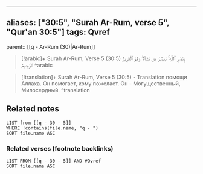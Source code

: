 
---
aliases: ["30:5", "Surah Ar-Rum, verse 5", "Qur'an 30:5"]
tags: Qvref
---

parent:: [[q - Ar-Rum (30)|Ar-Rum]]

> [!arabic]+ Surah Ar-Rum, Verse 5 (30:5)
> <span class="quran-arabic">بِنَصْرِ ٱللَّهِ ۚ يَنصُرُ مَن يَشَآءُ ۖ وَهُوَ ٱلْعَزِيزُ ٱلرَّحِيمُ</span>
^arabic

> [!translation]+ Surah Ar-Rum, Verse 5 (30:5) - Translation
> помощи Аллаха. Он помогает, кому пожелает. Он - Могущественный, Милосердный.
^translation



## Related notes
```dataview
LIST from [[q - 30 - 5]]
WHERE !contains(file.name, "q - ")
SORT file.name ASC
```

### Related verses (footnote backlinks)
```dataview
LIST FROM [[q - 30 - 5]] AND #Qvref
SORT file.name ASC
```

